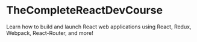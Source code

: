 # TheCompleteReactDevCourse
Learn how to build and launch React web applications using React, Redux, Webpack, React-Router, and more!
